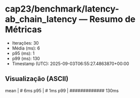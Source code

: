# cap23/benchmark/latency-ab_chain_latency — Resumo de Métricas

- Iterações: 30
- Média (ms): 6
- p95 (ms): 1
- p99 (ms): 130
- Timestamp (UTC): 2025-09-03T06:55:27.4863870+00:00

## Visualização (ASCII)

mean     | # 6ms
p95      | # 1ms
p99      | ############# 130ms
